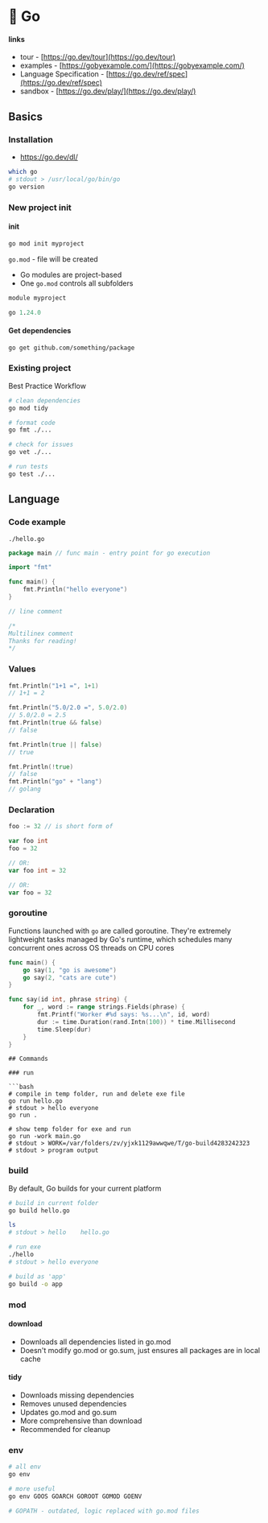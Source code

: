 # 🏃 Go

#### links

- tour - [https://go.dev/tour](https://go.dev/tour)
- examples - [https://gobyexample.com/](https://gobyexample.com/)
- Language Specification - [https://go.dev/ref/spec](https://go.dev/ref/spec)
- sandbox - [https://go.dev/play/](https://go.dev/play/)

## Basics

### Installation

- https://go.dev/dl/

```bash
which go
# stdout > /usr/local/go/bin/go
go version
```

### New project init

#### init

```bash
go mod init myproject
```

`go.mod` - file will be created

- Go modules are project-based
- One `go.mod` controls all subfolders

```go.mod
module myproject

go 1.24.0
```

#### Get dependencies 

```bash
go get github.com/something/package
```

### Existing project

Best Practice Workflow

```bash
# clean dependencies
go mod tidy

# format code
go fmt ./...

# check for issues
go vet ./...

# run tests
go test ./...
```

## Language

### Code example

`./hello.go`

```go
package main // func main - entry point for go execution

import "fmt"

func main() {
    fmt.Println("hello everyone")
}

// line comment

/*
Multilinex comment
Thanks for reading!
*/
```

### Values

```go
fmt.Println("1+1 =", 1+1)
// 1+1 = 2

fmt.Println("5.0/2.0 =", 5.0/2.0)
// 5.0/2.0 = 2.5
fmt.Println(true && false)
// false

fmt.Println(true || false)
// true

fmt.Println(!true)
// false
fmt.Println("go" + "lang")
// golang
```

### Declaration

```go
foo := 32 // is short form of

var foo int
foo = 32

// OR:
var foo int = 32

// OR:
var foo = 32
```

### goroutine

Functions launched with `go` are called goroutine. They're extremely lightweight tasks managed by Go's runtime, which schedules many concurrent ones across OS threads on CPU cores

```go
func main() {
    go say(1, "go is awesome")
    go say(2, "cats are cute")
}

func say(id int, phrase string) {
    for _, word := range strings.Fields(phrase) {
        fmt.Printf("Worker #%d says: %s...\n", id, word)
        dur := time.Duration(rand.Intn(100)) * time.Millisecond
        time.Sleep(dur)
    }
}
```

```
## Commands

### run

```bash
# compile in temp folder, run and delete exe file
go run hello.go
# stdout > hello everyone
go run .

# show temp folder for exe and run 
go run -work main.go
# stdout > WORK=/var/folders/zv/yjxk1129awwqwe/T/go-build4283242323
# stdout > program output
```

### build

By default, Go builds for your current platform

```bash
# build in current folder
go build hello.go

ls
# stdout > hello	hello.go

# run exe
./hello
# stdout > hello everyone

# build as 'app'
go build -o app
```

### mod

 #### download
 
- Downloads all dependencies listed in go.mod
- Doesn't modify go.mod or go.sum, just ensures all packages are in local cache

 #### tidy
 
- Downloads missing dependencies
- Removes unused dependencies
- Updates go.mod and go.sum
- More comprehensive than download
- Recommended for cleanup

### env

```bash
# all env
go env 

# more useful
go env GOOS GOARCH GOROOT GOMOD GOENV

# GOPATH - outdated, logic replaced with go.mod files
```
